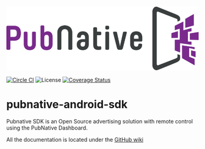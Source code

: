 ![ScreenShot](PNLogo.png)

[![Circle CI](https://circleci.com/gh/pubnative/pubnative-android-sdk.svg?style=shield)](https://circleci.com/gh/pubnative/pubnative-android-sdk) ![License](https://img.shields.io/badge/license-MIT-lightgrey.svg) [![Coverage Status](https://coveralls.io/repos/github/pubnative/pubnative-android-sdk/badge.svg?branch=master)](https://coveralls.io/github/pubnative/pubnative-android-sdk?branch=master)

# pubnative-android-sdk

Pubnative SDK is an Open Source advertising solution with remote control using the PubNative Dashboard.

All the documentation is located under the [GitHub wiki](https://github.com/pubnative/pubnative-android-sdk/wiki)
